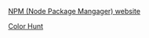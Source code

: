   [NPM (Node Package Mangager) website](https://www.npmjs.com/)
  
  [Color Hunt](https://colorhunt.co/)
